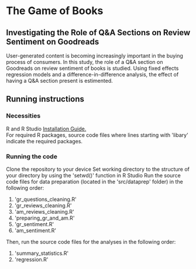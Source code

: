# The Game of Books
## Investigating the Role of Q&A Sections on Review Sentiment on Goodreads

User-generated content is becoming increasingly important in the buying process of consumers. In this study, the role of a Q&A section on Goodreads on review sentiment of books is studied. Using fixed effects regression models and a difference-in-difference analysis, the effect of having a Q&A section present is estimented. 

## Running instructions
### Necessities

R and R Studio [Installation Guide.](http://tilburgsciencehub.com/setup/r/)\
For required R packages, source code files where lines starting with 'libary' indicate the required packages.

### Running the code
Clone the repository to your device
Set working directory to the structure of your directory by using the 'setwd()' function in R Studio
Run the source code files for data preparation (located in the 'src/dataprep' folder) in the following order:

1) 'gr_questions_cleaning.R'
2) 'gr_reviews_cleaning.R'
3) 'am_reviews_cleaning.R'
4) 'preparing_gr_and_am.R'
5) 'gr_sentiment.R'
6) 'am_sentiment.R'

Then, run the source code files for the analyses in the following order:

1) 'summary_statistics.R'
2) 'regression.R'
